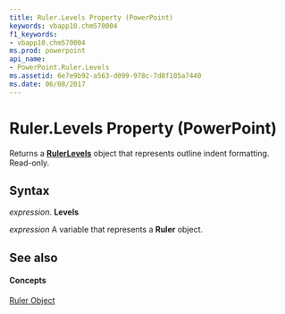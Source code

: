 ```yaml
---
title: Ruler.Levels Property (PowerPoint)
keywords: vbapp10.chm570004
f1_keywords:
- vbapp10.chm570004
ms.prod: powerpoint
api_name:
- PowerPoint.Ruler.Levels
ms.assetid: 6e7e9b92-a563-d099-978c-7d8f105a7440
ms.date: 06/08/2017
---
```



# Ruler.Levels Property (PowerPoint)

Returns a  **[RulerLevels](PowerPoint.RulerLevels.md)** object that represents outline indent formatting. Read-only.


## Syntax

 _expression_. **Levels**

 _expression_ A variable that represents a **Ruler** object.


## See also


#### Concepts


[Ruler Object](PowerPoint.Ruler.md)

